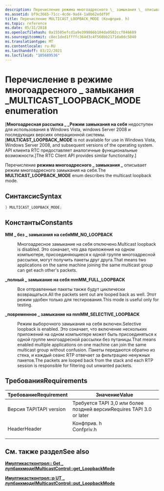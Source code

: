 ```yaml
---
description: Перечисление режима многоадресного \_ замыкания \_ описывает режим многоадресного замыкания на себя.
ms.assetid: bf9c3665-71cc-4cde-9ad4-1a8b62eddf9f
title: Перечисление MULTICAST_LOOPBACK_MODE (Конфприв. h)
ms.topic: reference
ms.date: 05/31/2018
ms.openlocfilehash: 0a15505efcd1a9e399866b104da0582ccf846689
ms.sourcegitcommit: c8ec1ded1ffffc364d3c4f560bb2171da0dc5040
ms.translationtype: MT
ms.contentlocale: ru-RU
ms.lasthandoff: 03/22/2021
ms.locfileid: "105689536"
---
```

# <a name="multicast_loopback_mode-enumeration"></a><span data-ttu-id="43597-103">Перечисление в режиме многоадресного \_ замыкания \_</span><span class="sxs-lookup"><span data-stu-id="43597-103">MULTICAST\_LOOPBACK\_MODE enumeration</span></span>

<span data-ttu-id="43597-104">\[**Многоадресная рассылка \_ \_Режим замыкания на себя** недоступен для использования в Windows Vista, windows Server 2008 и последующих версиях операционной системы.</span><span class="sxs-lookup"><span data-stu-id="43597-104">\[**MULTICAST\_LOOPBACK\_MODE** is not available for use in Windows Vista, Windows Server 2008, and subsequent versions of the operating system.</span></span> <span data-ttu-id="43597-105">API клиента RTC предоставляет аналогичные функциональные возможности.\]</span><span class="sxs-lookup"><span data-stu-id="43597-105">The RTC Client API provides similar functionality.\]</span></span>

<span data-ttu-id="43597-106">Перечисление **режима многоадресного \_ замыкания \_** описывает режим многоадресного замыкания на себя.</span><span class="sxs-lookup"><span data-stu-id="43597-106">The **MULTICAST\_LOOPBACK\_MODE** enum describes the multicast loopback mode.</span></span>

## <a name="syntax"></a><span data-ttu-id="43597-107">Синтаксис</span><span class="sxs-lookup"><span data-stu-id="43597-107">Syntax</span></span>


```C++
} MULTICAST_LOOPBACK_MODE;
```



## <a name="constants"></a><span data-ttu-id="43597-108">Константы</span><span class="sxs-lookup"><span data-stu-id="43597-108">Constants</span></span>

<dl> <dt>

<span data-ttu-id="43597-109"><span id="MM_NO_LOOPBACK"></span><span id="mm_no_loopback"></span>**MM \_ без \_ замыкания на себя**</span><span class="sxs-lookup"><span data-stu-id="43597-109"><span id="MM_NO_LOOPBACK"></span><span id="mm_no_loopback"></span>**MM\_NO\_LOOPBACK**</span></span>
</dt> <dd>

<span data-ttu-id="43597-110">Многоадресное замыкание на себя отключено.</span><span class="sxs-lookup"><span data-stu-id="43597-110">Multicast loopback is disabled.</span></span> <span data-ttu-id="43597-111">Это означает, что два приложения на одном компьютере, присоединяющиеся к одной группе многоадресной рассылки, могут получить пакеты друг друга.</span><span class="sxs-lookup"><span data-stu-id="43597-111">That means two applications on the same machine joining the same multicast group can get each other's packets.</span></span>

</dd> <dt>

<span data-ttu-id="43597-112"><span id="MM_FULL_LOOPBACK"></span><span id="mm_full_loopback"></span>**\_полный \_ замыкание на себя mm**</span><span class="sxs-lookup"><span data-stu-id="43597-112"><span id="MM_FULL_LOOPBACK"></span><span id="mm_full_loopback"></span>**MM\_FULL\_LOOPBACK**</span></span>
</dt> <dd>

<span data-ttu-id="43597-113">Все отправленные пакеты также будут циклически возвращаться.</span><span class="sxs-lookup"><span data-stu-id="43597-113">All the packets sent out are looped back as well.</span></span> <span data-ttu-id="43597-114">Этот режим удобен только для тестирования.</span><span class="sxs-lookup"><span data-stu-id="43597-114">This mode is useful only for testing.</span></span>

</dd> <dt>

<span data-ttu-id="43597-115"><span id="MM_SELECTIVE_LOOPBACK"></span><span id="mm_selective_loopback"></span>**\_повременное \_ замыкание на mm**</span><span class="sxs-lookup"><span data-stu-id="43597-115"><span id="MM_SELECTIVE_LOOPBACK"></span><span id="mm_selective_loopback"></span>**MM\_SELECTIVE\_LOOPBACK**</span></span>
</dt> <dd>

<span data-ttu-id="43597-116">Режим выборочного замыкания на себя включен.</span><span class="sxs-lookup"><span data-stu-id="43597-116">Selective loopback is enabled.</span></span> <span data-ttu-id="43597-117">Это означает, что включение нескольких приложений на одном компьютере может быть присоединяться к одной группе многоадресной рассылки без путаницы.</span><span class="sxs-lookup"><span data-stu-id="43597-117">That means enabled multiple applications on one machine can join the same multicast group without confusion.</span></span> <span data-ttu-id="43597-118">Пакеты передаются обратно из стека, и каждый сеанс RTP отвечает за фильтрацию ненужных пакетов.</span><span class="sxs-lookup"><span data-stu-id="43597-118">The packets are looped back from the stack and each RTP session is responsible for filtering out unwanted packets.</span></span>

</dd> </dl>

## <a name="requirements"></a><span data-ttu-id="43597-119">Требования</span><span class="sxs-lookup"><span data-stu-id="43597-119">Requirements</span></span>



| <span data-ttu-id="43597-120">Требование</span><span class="sxs-lookup"><span data-stu-id="43597-120">Requirement</span></span> | <span data-ttu-id="43597-121">Значение</span><span class="sxs-lookup"><span data-stu-id="43597-121">Value</span></span> |
|-------------------------|---------------------------------------------------------------------------------------|
| <span data-ttu-id="43597-122">Версия TAPI</span><span class="sxs-lookup"><span data-stu-id="43597-122">TAPI version</span></span><br/> | <span data-ttu-id="43597-123">Требуется TAPI 3,0 или более поздней версии</span><span class="sxs-lookup"><span data-stu-id="43597-123">Requires TAPI 3.0 or later</span></span><br/>                                                 |
| <span data-ttu-id="43597-124">Header</span><span class="sxs-lookup"><span data-stu-id="43597-124">Header</span></span><br/>       | <dl> <span data-ttu-id="43597-125"><dt>Конфприв. h</dt></span><span class="sxs-lookup"><span data-stu-id="43597-125"><dt>Confpriv.h</dt></span></span> </dl> |



## <a name="see-also"></a><span data-ttu-id="43597-126">См. также раздел</span><span class="sxs-lookup"><span data-stu-id="43597-126">See also</span></span>

<dl> <dt>

[<span data-ttu-id="43597-127">**Имултикастконтрол:: Get \_ лупбаккмоде**</span><span class="sxs-lookup"><span data-stu-id="43597-127">**IMulticastControl::get\_LoopbackMode**</span></span>](imulticastcontrol-get-loopbackmode.md)
</dt> <dt>

[<span data-ttu-id="43597-128">**Имултикастконтрол::p UT \_ лупбаккмоде**</span><span class="sxs-lookup"><span data-stu-id="43597-128">**IMulticastControl::put\_LoopbackMode**</span></span>](imulticastcontrol-put-loopbackmode.md)
</dt> </dl>

 

 




